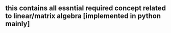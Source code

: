 ## this contains all essntial required concept related to linear/matrix algebra [implemented in python mainly] 
